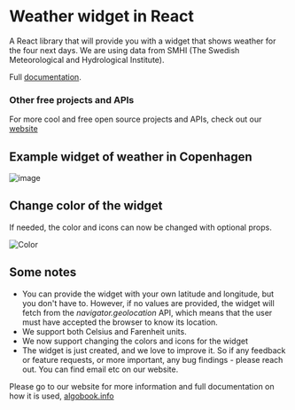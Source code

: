 # Weather widget in React

A React library that will provide you with a widget that shows weather for the four next days. We are using data from SMHI (The Swedish Meteorological and Hydrological Institute).

Full [documentation](https://algobook.info/docs/reactjs-weather).

### Other free projects and APIs

For more cool and free open source projects and APIs, check out our [website](https://algobook.info/opensource)

## Example widget of weather in Copenhagen

![image](https://storage.googleapis.com/algobook/weather-widget/Screenshot%202023-04-10%20at%2011.38.19.png)

## Change color of the widget

If needed, the color and icons can now be changed with optional props.

![Color](https://storage.googleapis.com/algobook/weather-widget/Screenshot%202023-04-24%20at%2020.47.10.png)

## Some notes

- You can provide the widget with your own latitude and longitude, but you don't have to. However, if no values are provided, the widget will fetch from the _navigator.geolocation_ API, which means that the user must have accepted the browser to know its location.
- We support both Celsius and Farenheit units.
- We now support changing the colors and icons for the widget
- The widget is just created, and we love to improve it. So if any feedback or feature requests, or more important, any bug findings - please reach out. You can find email etc on our website.

Please go to our website for more information and full documentation on how it is used, [algobook.info](https://algobook.info/)
